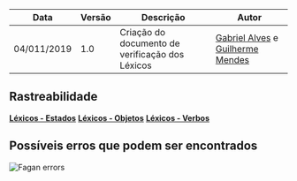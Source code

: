 | Data | Versão | Descrição | Autor |
| --- | --- | --- | --- |
| 04/011/2019 | 1.0 | Criação do documento de verificação dos Léxicos | [Gabriel Alves](https://github.com/gitgabiru) e [Guilherme Mendes](https://github.com/guilherme-mendes) |

## Rastreabilidade

[**Léxicos - Estados**](/docs/modeling/lexicos/states.md)
[**Léxicos - Objetos**](/docs/modeling/lexicos/objects.md)
[**Léxicos - Verbos**](/docs/modeling/lexicos/verbs.md)

## Possíveis erros que podem ser encontrados

![Fagan errors](https://user-images.githubusercontent.com/40740008/67889473-b1681800-fb2d-11e9-9417-8b0d5289b154.jpg)